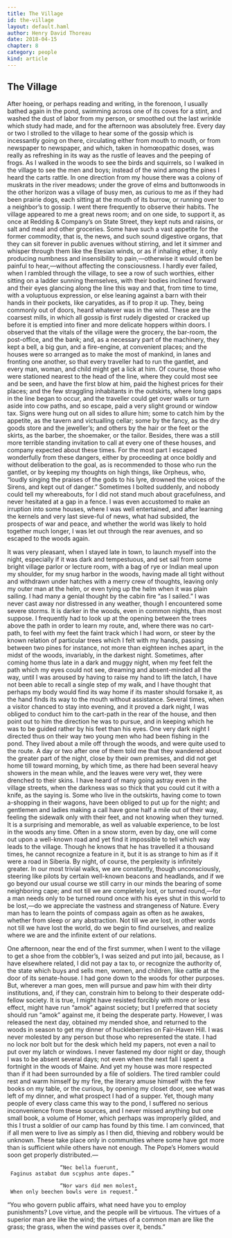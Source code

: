 ```yaml
---
title: The Village
id: the-village
layout: default.haml
author: Henry David Thoreau
date: 2018-04-15
chapter: 8
category: people
kind: article
---
```


## The Village

After hoeing, or perhaps reading and writing, in the forenoon, I
usually bathed again in the pond, swimming across one of its coves for
a stint, and washed the dust of labor from my person, or smoothed out
the last wrinkle which study had made, and for the afternoon was
absolutely free. Every day or two I strolled to the village to hear
some of the gossip which is incessantly going on there, circulating
either from mouth to mouth, or from newspaper to newspaper, and which,
taken in homœopathic doses, was really as refreshing in its way as the
rustle of leaves and the peeping of frogs. As I walked in the woods to
see the birds and squirrels, so I walked in the village to see the men
and boys; instead of the wind among the pines I heard the carts rattle.
In one direction from my house there was a colony of muskrats in the
river meadows; under the grove of elms and buttonwoods in the other
horizon was a village of busy men, as curious to me as if they had been
prairie dogs, each sitting at the mouth of its burrow, or running over
to a neighbor’s to gossip. I went there frequently to observe their
habits. The village appeared to me a great news room; and on one side,
to support it, as once at Redding & Company’s on State Street, they
kept nuts and raisins, or salt and meal and other groceries. Some have
such a vast appetite for the former commodity, that is, the news, and
such sound digestive organs, that they can sit forever in public
avenues without stirring, and let it simmer and whisper through them
like the Etesian winds, or as if inhaling ether, it only producing
numbness and insensibility to pain,—otherwise it would often be painful
to hear,—without affecting the consciousness. I hardly ever failed,
when I rambled through the village, to see a row of such worthies,
either sitting on a ladder sunning themselves, with their bodies
inclined forward and their eyes glancing along the line this way and
that, from time to time, with a voluptuous expression, or else leaning
against a barn with their hands in their pockets, like caryatides, as
if to prop it up. They, being commonly out of doors, heard whatever was
in the wind. These are the coarsest mills, in which all gossip is first
rudely digested or cracked up before it is emptied into finer and more
delicate hoppers within doors. I observed that the vitals of the
village were the grocery, the bar-room, the post-office, and the bank;
and, as a necessary part of the machinery, they kept a bell, a big gun,
and a fire-engine, at convenient places; and the houses were so
arranged as to make the most of mankind, in lanes and fronting one
another, so that every traveller had to run the gantlet, and every man,
woman, and child might get a lick at him. Of course, those who were
stationed nearest to the head of the line, where they could most see
and be seen, and have the first blow at him, paid the highest prices
for their places; and the few straggling inhabitants in the outskirts,
where long gaps in the line began to occur, and the traveller could get
over walls or turn aside into cow paths, and so escape, paid a very
slight ground or window tax. Signs were hung out on all sides to allure
him; some to catch him by the appetite, as the tavern and victualling
cellar; some by the fancy, as the dry goods store and the jeweller’s;
and others by the hair or the feet or the skirts, as the barber, the
shoemaker, or the tailor. Besides, there was a still more terrible
standing invitation to call at every one of these houses, and company
expected about these times. For the most part I escaped wonderfully
from these dangers, either by proceeding at once boldly and without
deliberation to the goal, as is recommended to those who run the
gantlet, or by keeping my thoughts on high things, like Orpheus, who,
“loudly singing the praises of the gods to his lyre, drowned the voices
of the Sirens, and kept out of danger.” Sometimes I bolted suddenly,
and nobody could tell my whereabouts, for I did not stand much about
gracefulness, and never hesitated at a gap in a fence. I was even
accustomed to make an irruption into some houses, where I was well
entertained, and after learning the kernels and very last sieve-ful of
news, what had subsided, the prospects of war and peace, and whether
the world was likely to hold together much longer, I was let out
through the rear avenues, and so escaped to the woods again.

It was very pleasant, when I stayed late in town, to launch myself into
the night, especially if it was dark and tempestuous, and set sail from
some bright village parlor or lecture room, with a bag of rye or Indian
meal upon my shoulder, for my snug harbor in the woods, having made all
tight without and withdrawn under hatches with a merry crew of
thoughts, leaving only my outer man at the helm, or even tying up the
helm when it was plain sailing. I had many a genial thought by the
cabin fire “as I sailed.” I was never cast away nor distressed in any
weather, though I encountered some severe storms. It is darker in the
woods, even in common nights, than most suppose. I frequently had to
look up at the opening between the trees above the path in order to
learn my route, and, where there was no cart-path, to feel with my feet
the faint track which I had worn, or steer by the known relation of
particular trees which I felt with my hands, passing between two pines
for instance, not more than eighteen inches apart, in the midst of the
woods, invariably, in the darkest night. Sometimes, after coming home
thus late in a dark and muggy night, when my feet felt the path which
my eyes could not see, dreaming and absent-minded all the way, until I
was aroused by having to raise my hand to lift the latch, I have not
been able to recall a single step of my walk, and I have thought that
perhaps my body would find its way home if its master should forsake
it, as the hand finds its way to the mouth without assistance. Several
times, when a visitor chanced to stay into evening, and it proved a
dark night, I was obliged to conduct him to the cart-path in the rear
of the house, and then point out to him the direction he was to pursue,
and in keeping which he was to be guided rather by his feet than his
eyes. One very dark night I directed thus on their way two young men
who had been fishing in the pond. They lived about a mile off through
the woods, and were quite used to the route. A day or two after one of
them told me that they wandered about the greater part of the night,
close by their own premises, and did not get home till toward morning,
by which time, as there had been several heavy showers in the mean
while, and the leaves were very wet, they were drenched to their skins.
I have heard of many going astray even in the village streets, when the
darkness was so thick that you could cut it with a knife, as the saying
is. Some who live in the outskirts, having come to town a-shopping in
their wagons, have been obliged to put up for the night; and gentlemen
and ladies making a call have gone half a mile out of their way,
feeling the sidewalk only with their feet, and not knowing when they
turned. It is a surprising and memorable, as well as valuable
experience, to be lost in the woods any time. Often in a snow storm,
even by day, one will come out upon a well-known road and yet find it
impossible to tell which way leads to the village. Though he knows that
he has travelled it a thousand times, he cannot recognize a feature in
it, but it is as strange to him as if it were a road in Siberia. By
night, of course, the perplexity is infinitely greater. In our most
trivial walks, we are constantly, though unconsciously, steering like
pilots by certain well-known beacons and headlands, and if we go beyond
our usual course we still carry in our minds the bearing of some
neighboring cape; and not till we are completely lost, or turned
round,—for a man needs only to be turned round once with his eyes shut
in this world to be lost,—do we appreciate the vastness and strangeness
of Nature. Every man has to learn the points of compass again as often
as he awakes, whether from sleep or any abstraction. Not till we are
lost, in other words not till we have lost the world, do we begin to
find ourselves, and realize where we are and the infinite extent of our
relations.

One afternoon, near the end of the first summer, when I went to the
village to get a shoe from the cobbler’s, I was seized and put into
jail, because, as I have elsewhere related, I did not pay a tax to, or
recognize the authority of, the state which buys and sells men, women,
and children, like cattle at the door of its senate-house. I had gone
down to the woods for other purposes. But, wherever a man goes, men
will pursue and paw him with their dirty institutions, and, if they
can, constrain him to belong to their desperate odd-fellow society. It
is true, I might have resisted forcibly with more or less effect, might
have run “amok” against society; but I preferred that society should
run “amok” against me, it being the desperate party. However, I was
released the next day, obtained my mended shoe, and returned to the
woods in season to get my dinner of huckleberries on Fair-Haven Hill. I
was never molested by any person but those who represented the state. I
had no lock nor bolt but for the desk which held my papers, not even a
nail to put over my latch or windows. I never fastened my door night or
day, though I was to be absent several days; not even when the next
fall I spent a fortnight in the woods of Maine. And yet my house was
more respected than if it had been surrounded by a file of soldiers.
The tired rambler could rest and warm himself by my fire, the literary
amuse himself with the few books on my table, or the curious, by
opening my closet door, see what was left of my dinner, and what
prospect I had of a supper. Yet, though many people of every class came
this way to the pond, I suffered no serious inconvenience from these
sources, and I never missed anything but one small book, a volume of
Homer, which perhaps was improperly gilded, and this I trust a soldier
of our camp has found by this time. I am convinced, that if all men
were to live as simply as I then did, thieving and robbery would be
unknown. These take place only in communities where some have got more
than is sufficient while others have not enough. The Pope’s Homers
would soon get properly distributed.—

                     “Nec bella fuerunt,
     Faginus astabat dum scyphus ante dapes.”

                     “Nor wars did men molest,
     When only beechen bowls were in request.”

“You who govern public affairs, what need have you to employ
punishments? Love virtue, and the people will be virtuous. The virtues
of a superior man are like the wind; the virtues of a common man are
like the grass; the grass, when the wind passes over it, bends.”


